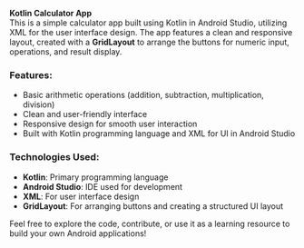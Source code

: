 
**Kotlin Calculator App**  
This is a simple calculator app built using Kotlin in Android Studio, utilizing XML for the user interface design. The app features a clean and responsive layout, created with a **GridLayout** to arrange the buttons for numeric input, operations, and result display.

### Features:
- Basic arithmetic operations (addition, subtraction, multiplication, division)
- Clean and user-friendly interface
- Responsive design for smooth user interaction
- Built with Kotlin programming language and XML for UI in Android Studio

### Technologies Used:
- **Kotlin**: Primary programming language
- **Android Studio**: IDE used for development
- **XML**: For user interface design
- **GridLayout**: For arranging buttons and creating a structured UI layout

Feel free to explore the code, contribute, or use it as a learning resource to build your own Android applications!

